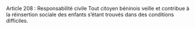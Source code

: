 Article 208 : Responsabilité civile
Tout citoyen béninois veille et contribue à la réinsertion sociale des enfants s’étant trouvés dans des conditions difficiles.